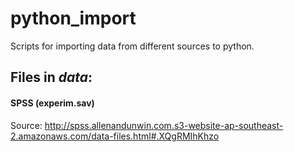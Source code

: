 # python_import
Scripts for importing data from different sources to python.

## Files in _data_:

#### SPSS (experim.sav)
Source: http://spss.allenandunwin.com.s3-website-ap-southeast-2.amazonaws.com/data-files.html#.XQgRMIhKhzo
